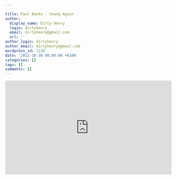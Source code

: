 ```yaml
---

title: Paul Banks - Young Again
author:
  display_name: Dirty Henry
  login: dirtyhenry
  email: dirtyhenry@gmail.com
  url: ''
author_login: dirtyhenry
author_email: dirtyhenry@gmail.com
wordpress_id: 1130
date: '2012-10-30 08:00:00 +0100'
categories: []
tags: []
comments: []
---
```

<iframe width="540" height="304" src="http://www.youtube.com/embed/va2fqBjwBGg" frameborder="0" allowfullscreen></iframe>
